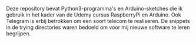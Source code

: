 Deze repository bevat Python3-programma's  en Arduino-sketches die ik gebruik 
in het kader van de Udemy cursus RaspberryPi en  Arduino. 
Ook Telegram is erbij betrokken om een soort telecom te realiseren. 
De snippets in de trying directories waren bedoeld om voor mij nieuwe software
te leren begrijpen.
